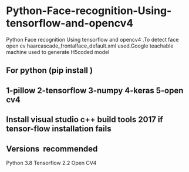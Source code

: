 # Python-Face-recognition-Using-tensorflow-and-opencv4
Python Face recognition Using tensorflow and opencv4 .To detect face open cv haarcascade_frontalface_default.xml used.Google teachable machine used to generate H5coded model


For python (pip install )
------------------------
1-pillow
2-tensorflow
3-numpy
4-keras
5-open cv4
------------------------
Install visual studio c++ build tools 2017 if tensor-flow installation fails
------------------------
Versions  recommended 
------------------------
Python 3.8
Tensorflow 2.2
Open CV4

